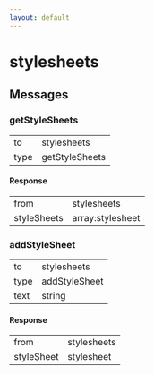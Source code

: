 ```yaml
---
layout: default
---
```


# stylesheets #

## Messages ##

### getStyleSheets ###

<table>

<tr>
<td>to</td>
<td>stylesheets</td>
</tr>

<tr>
<td>type</td>
<td>getStyleSheets</td>
</tr>

</table>

#### Response ####

<table>

<tr>
<td>from</td>
<td>stylesheets</td>
</tr>

<tr>
<td>styleSheets</td>
<td>array:stylesheet</td>
</tr>

</table>

### addStyleSheet ###

<table>

<tr>
<td>to</td>
<td>stylesheets</td>
</tr>

<tr>
<td>type</td>
<td>addStyleSheet</td>
</tr>

<tr>
<td>text</td>
<td>string</td>
</tr>

</table>

#### Response ####

<table>

<tr>
<td>from</td>
<td>stylesheets</td>
</tr>

<tr>
<td>styleSheet</td>
<td>stylesheet</td>
</tr>

</table>
